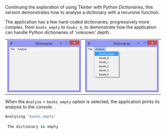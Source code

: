 Continuing the exploration of using Tkinter with Python *Dictionaries*,
this version demonstrates how to analyse a dictionary with a recursive function.

The application has a few hard-coded dictionaries, progressively more complex,
from `books_empty` to `books_4`, to demonstrate how the application can handle
Python dictionaries of 'unknown' depth.

|||
|-|-|
|![dictionaries_v1.08_recursive_analysis.py](illustrations/dictionaries_v1.08_recursive_analysis.png)|![dictionaries_v1.08_recursive_analysis_books_empty.py](illustrations/dictionaries_v1.08_recursive_analysis_books_empty.png)|

When the `Analyse` > `books_empty` option is selected, the application prints
its analysis to the console.
. 
```Python
Analysing 'books_empty'

 The dictionary is empty
```



